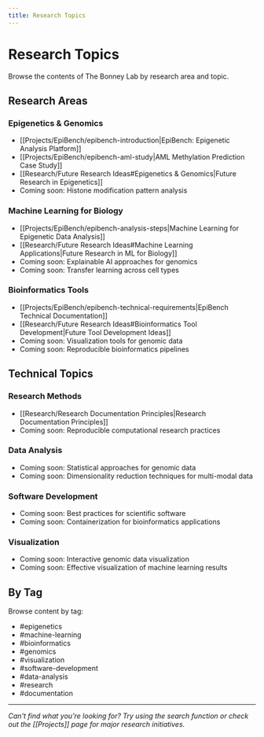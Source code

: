 ```yaml
---
title: Research Topics
---
```


# Research Topics

Browse the contents of The Bonney Lab by research area and topic.

## Research Areas

### Epigenetics & Genomics

- [[Projects/EpiBench/epibench-introduction|EpiBench: Epigenetic Analysis Platform]]
- [[Projects/EpiBench/epibench-aml-study|AML Methylation Prediction Case Study]]
- [[Research/Future Research Ideas#Epigenetics & Genomics|Future Research in Epigenetics]]
- Coming soon: Histone modification pattern analysis

### Machine Learning for Biology

- [[Projects/EpiBench/epibench-analysis-steps|Machine Learning for Epigenetic Data Analysis]]
- [[Research/Future Research Ideas#Machine Learning Applications|Future Research in ML for Biology]]
- Coming soon: Explainable AI approaches for genomics
- Coming soon: Transfer learning across cell types

### Bioinformatics Tools

- [[Projects/EpiBench/epibench-technical-requirements|EpiBench Technical Documentation]]
- [[Research/Future Research Ideas#Bioinformatics Tool Development|Future Tool Development Ideas]]
- Coming soon: Visualization tools for genomic data
- Coming soon: Reproducible bioinformatics pipelines

## Technical Topics

### Research Methods

- [[Research/Research Documentation Principles|Research Documentation Principles]]
- Coming soon: Reproducible computational research practices

### Data Analysis

- Coming soon: Statistical approaches for genomic data
- Coming soon: Dimensionality reduction techniques for multi-modal data

### Software Development

- Coming soon: Best practices for scientific software
- Coming soon: Containerization for bioinformatics applications

### Visualization

- Coming soon: Interactive genomic data visualization
- Coming soon: Effective visualization of machine learning results

## By Tag

Browse content by tag:

- #epigenetics
- #machine-learning
- #bioinformatics
- #genomics
- #visualization
- #software-development
- #data-analysis
- #research
- #documentation

---

*Can't find what you're looking for? Try using the search function or check out the [[Projects]] page for major research initiatives.* 